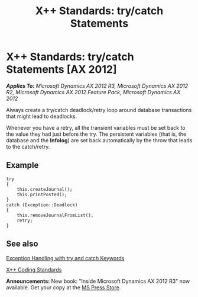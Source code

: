 ﻿---
title: 'X++ Standards: try/catch Statements'
TOCTitle: 'X++ Standards: try/catch Statements'
ms:assetid: a34bb97c-3044-47ae-8d55-68c26a0cf873
ms:mtpsurl: https://msdn.microsoft.com/en-us/library/Aa849924(v=AX.60)
ms:contentKeyID: 35248375
ms.date: 05/18/2015
mtps_version: v=AX.60
---

# X++ Standards: try/catch Statements [AX 2012]


_**Applies To:** Microsoft Dynamics AX 2012 R3, Microsoft Dynamics AX 2012 R2, Microsoft Dynamics AX 2012 Feature Pack, Microsoft Dynamics AX 2012_

Always create a try/catch deadlock/retry loop around database transactions that might lead to deadlocks.

Whenever you have a retry, all the transient variables must be set back to the value they had just before the try. The persistent variables (that is, the database and the **Infolog**) are set back automatically by the throw that leads to the catch/retry.

## Example

    try
    {
        this.createJournal();
        this.printPosted();
    }
    catch (Exception::Deadlock)
    {
        this.removeJournalFromList();
        retry;
    }

## See also

[Exception Handling with try and catch Keywords](exception-handling-with-try-and-catch-keywords.md)

[X++ Coding Standards](x-coding-standards.md)

  
**Announcements:** New book: "Inside Microsoft Dynamics AX 2012 R3" now available. Get your copy at the [MS Press Store](https://www.microsoftpressstore.com/store/inside-microsoft-dynamics-ax-2012-r3-9780735685109).

